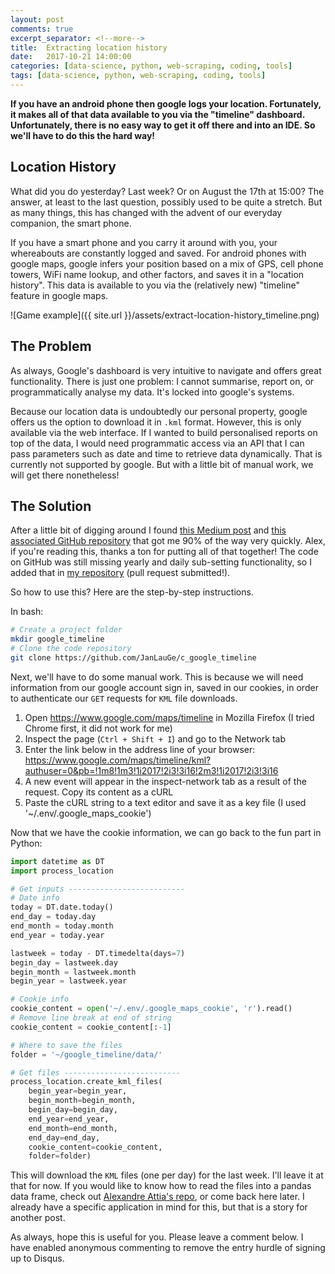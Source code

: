 ```yaml
---
layout: post
comments: true
excerpt_separator: <!--more-->
title:  Extracting location history
date:   2017-10-21 14:00:00
categories: [data-science, python, web-scraping, coding, tools]
tags: [data-science, python, web-scraping, coding, tools]
---
```

**If you have an android phone then google logs your location.
Fortunately, it makes all of that data available to you via the "timeline" dashboard.
Unfortunately, there is no easy way to get it off there and into an IDE.
So we'll have to do this the hard way!**
<!--more-->

## Location History
What did you do yesterday? Last week? Or on August the 17th at 15:00?
The answer, at least to the last question, possibly used to be quite a stretch.
But as many things, this has changed with the advent of our everyday companion,
the smart phone.

If you have a smart phone and you carry it around with you, your whereabouts are
constantly logged and saved. For android phones with google maps, google infers
your position based on a mix of GPS, cell phone towers, WiFi name lookup,
and other factors, and saves it in a "location history". This data is available
to you via the (relatively new) "timeline" feature in google maps.

![Game example]({{ site.url }}/assets/extract-location-history_timeline.png)

## The Problem
As always, Google's dashboard is very intuitive to navigate and offers great
functionality. There is just one problem: I cannot summarise, report on, or
programmatically analyse my data. It's locked into google's systems.

Because our location data is undoubtedly our personal property, google offers
us the option to download it in `.kml` format. However, this is only available
via the web interface. If I wanted to build personalised reports on top of the
data, I would need programmatic access via an API that I can pass parameters
such as date and time to retrieve data dynamically. That is currently not
supported by google. But with a little bit of manual work, we will get there
nonetheless!

## The Solution
After a little bit of digging around I found [this Medium post](https://medium.com/alex-attia-blog/how-to-take-back-control-and-use-your-google-maps-data-683fb5d4043e)
and [this associated GitHub repository](https://github.com/alexattia/Maps-Location-History)
that got me 90% of the way very quickly. Alex, if you're reading this, thanks
a ton for putting all of that together! The code on GitHub was still missing
yearly and daily sub-setting functionality, so I added that in
[my repository](https://github.com/JanLauGe/c_google_timeline)
(pull request submitted!).

So how to use this? Here are the step-by-step instructions.

In bash:

```bash
# Create a project folder
mkdir google_timeline
# Clone the code repository
git clone https://github.com/JanLauGe/c_google_timeline
```

Next, we'll have to do some manual work. This is because we will need information
from our google account sign in, saved in our cookies, in order to authenticate
our `GET` requests for `KML` file downloads.
1. Open https://www.google.com/maps/timeline in Mozilla Firefox (I tried Chrome first, it did not work for me)
2. Inspect the page (`Ctrl + Shift + I`) and go to the Network tab
3. Enter the link below in the address line of your browser: https://www.google.com/maps/timeline/kml?authuser=0&pb=!1m8!1m3!1i2017!2i3!3i16!2m3!1i2017!2i3!3i16
4. A new event will appear in the inspect-network tab as a result of the request. Copy its content as a cURL
5. Paste the cURL string to a text editor and save it as a key file (I used '~/.env/.google_maps_cookie')

Now that we have the cookie information, we can go back to the fun part in Python:

```python
import datetime as DT
import process_location

# Get inputs --------------------------
# Date info
today = DT.date.today()
end_day = today.day
end_month = today.month
end_year = today.year

lastweek = today - DT.timedelta(days=7)
begin_day = lastweek.day
begin_month = lastweek.month
begin_year = lastweek.year

# Cookie info
cookie_content = open('~/.env/.google_maps_cookie', 'r').read()
# Remove line break at end of string
cookie_content = cookie_content[:-1]

# Where to save the files
folder = '~/google_timeline/data/'

# Get files --------------------------
process_location.create_kml_files(
    begin_year=begin_year,
    begin_month=begin_month,
    begin_day=begin_day,
    end_year=end_year,
    end_month=end_month,
    end_day=end_day,
    cookie_content=cookie_content,
    folder=folder)
```

This will download the `KML` files (one per day) for the last week.
I'll leave it at that for now. If you would like to know how to read the files
into a pandas data frame, check out [Alexandre Attia's repo](https://github.com/alexattia/Maps-Location-History),
or come back here later. I already have a specific application in mind for this,
but that is a story for another post.

As always, hope this is useful for you. Please leave a comment below.
I have enabled anonymous commenting to remove the entry hurdle of signing up to Disqus.
